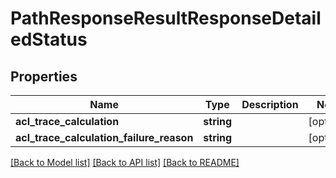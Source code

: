 # PathResponseResultResponseDetailedStatus

## Properties
Name | Type | Description | Notes
------------ | ------------- | ------------- | -------------
**acl_trace_calculation** | **string** |  | [optional] 
**acl_trace_calculation_failure_reason** | **string** |  | [optional] 

[[Back to Model list]](../README.md#documentation-for-models) [[Back to API list]](../README.md#documentation-for-api-endpoints) [[Back to README]](../README.md)


